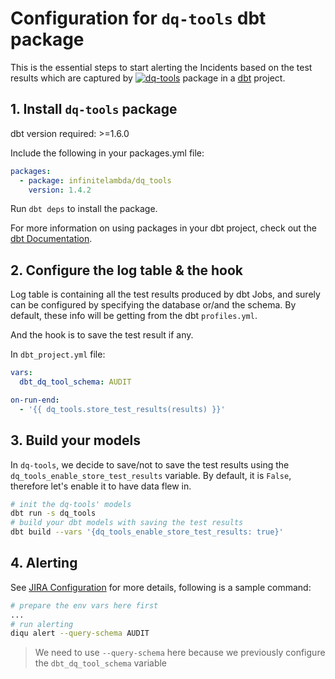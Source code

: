 # Configuration for `dq-tools` dbt package

This is the essential steps to start alerting the Incidents based on the test results which are captured by [![dq-tools](https://img.shields.io/badge/dq--tools-hub-FF694B?logo=dbt&logoColor=FF694B)](https://hub.getdbt.com/infinitelambda/dq_tools) package in a [dbt](https://www.getdbt.com/) project.

## 1. Install `dq-tools` package

dbt version required: >=1.6.0

Include the following in your packages.yml file:

```yml
packages:
  - package: infinitelambda/dq_tools
    version: 1.4.2
```

Run `dbt deps` to install the package.

For more information on using packages in your dbt project, check out the [dbt Documentation](https://docs.getdbt.com/docs/build/packages).

## 2. Configure the log table & the hook

Log table is containing all the test results produced by dbt Jobs, and surely can be configured by specifying the database or/and the schema.
By default, these info will be getting from the dbt `profiles.yml`.

And the hook is to save the test result if any.

In `dbt_project.yml` file:

```yml
vars:
  dbt_dq_tool_schema: AUDIT

on-run-end:
  - '{{ dq_tools.store_test_results(results) }}'
```

## 3. Build your models

In `dq-tools`, we decide to save/not to save the test results using the `dq_tools_enable_store_test_results` variable.
By default, it is `False`, therefore let's enable it to have data flew in.

```bash
# init the dq-tools' models
dbt run -s dq_tools 
# build your dbt models with saving the test results
dbt build --vars '{dq_tools_enable_store_test_results: true}'
```

## 4. Alerting

See [JIRA Configuration](https://diqu.iflambda.com/latest/nav/guide/config/alerts/jira.html) for more details, following is a sample command:

```bash
# prepare the env vars here first
...
# run alerting
diqu alert --query-schema AUDIT
```

> We need to use `--query-schema` here because we previously configure the `dbt_dq_tool_schema` variable
